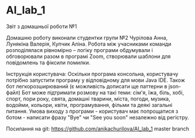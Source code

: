 # AI_lab_1
Звіт з домашньої роботи №1

Домашню роботу виконали студентки групи №2 Чурілова Анна, Лунякіна Валерія, Купчик Аліна.
Робота між учасниками команди розподілялася рівномірно – логіку програми обдумували і обговорювали разом в програмі Zoom, створювали шаблони для повідомлень та фіксили помилки. 

Інструкція користувача:
Оскільки програма консольна, користувачу потрібно запустити програму у відповідному для мови Java IDE. 
Також бот легкорозширюваний (є можливість дописати ще паттерни в json-файл)
Бот може підтримати розмову на такі теми: сім'я, їжа, біль, хобі, спорт, пори року, свята, домашні тварини, міста, погоди, музика, водойми, кольори, квіти, програмування, фільми та деякі загальні питання.
Умова виходу з програми - користувач має попрощатися з ботом - написати фразу "Bye" чи "See you soon" незалежно від регістру.


Посилання на git: https://github.com/anikachurilova/AI_lab_1
master branch
